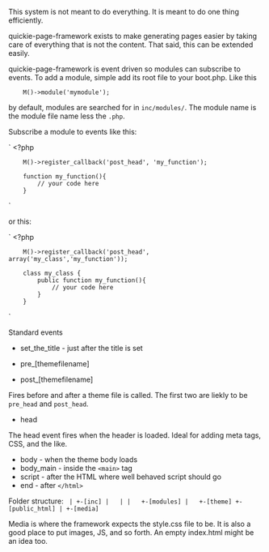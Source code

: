 This system is not meant to do everything. It is meant to do one thing efficiently.

quickie-page-framework exists to make generating pages easier by taking care of
everything that is not the content. That said, this can be extended easily.

quickie-page-framework is event driven so modules can subscribe to events. To add
a module, simple add its root file to your boot.php. Like this

`    M()->module('mymodule');`

by default, modules are searched for in `inc/modules/`. The module name is the
module file name less the `.php`.

Subscribe a module to events like this:

`     <?php

        M()->register_callback('post_head', 'my_function');

        function my_function(){
            // your code here
        }
`

or this:

`     <?php

        M()->register_callback('post_head', array('my_class','my_function'));

        class my_class {
            public function my_function(){
                // your code here
            }
        }
`

Standard events

* set_the_title - just after the title is set

* pre_[themefilename]
* post_[themefilename]

Fires before and after a theme file is called. The first two are liekly to be 
`pre_head` and `post_head`.

* head

The head event fires when the header is loaded. Ideal for adding meta tags, CSS, 
and the like.

* body - when the theme body loads
* body_main - inside the `<main>` tag
* script - after the HTML where well behaved script should go
* end - after `</html>`

Folder structure:
`
|
+-[inc]
|   |
|   +-[modules]
|   +-[theme]
+-[public_html]
    |
    +-[media]`

Media is where the framework expects the style.css file to be. It is also a good
place to put images, JS, and so forth. An empty index.html might be an idea too.
